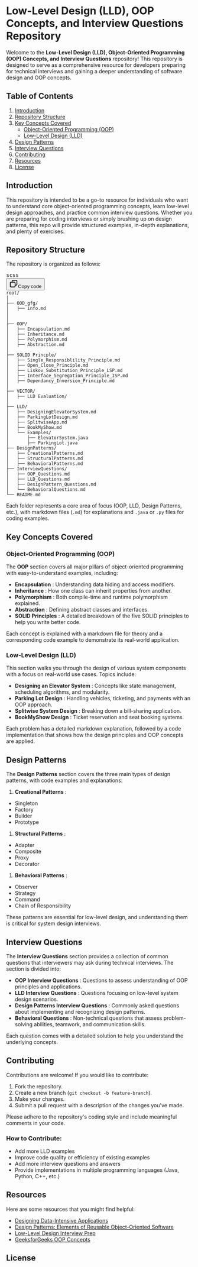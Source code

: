 # Low-Level Design (LLD), OOP Concepts, and Interview Questions Repository

Welcome to the **Low-Level Design (LLD), Object-Oriented Programming (OOP) Concepts, and Interview Questions** repository! This repository is designed to serve as a comprehensive resource for developers preparing for technical interviews and gaining a deeper understanding of software design and OOP concepts.

## Table of Contents

1. [Introduction](#introduction)
2. [Repository Structure](#repository-structure)
3. [Key Concepts Covered](#key-concepts-covered)
   * [Object-Oriented Programming (OOP)](#object-oriented-programming-oop)
   * [Low-Level Design (LLD)](#low-level-design-lld)
4. [Design Patterns](#design-patterns)
5. [Interview Questions](#interview-questions)
6. [Contributing](#contributing)
7. [Resources](#resources)
8. [License](#license)

## Introduction

This repository is intended to be a go-to resource for individuals who want to understand core object-oriented programming concepts, learn low-level design approaches, and practice common interview questions. Whether you are preparing for coding interviews or simply brushing up on design patterns, this repo will provide structured examples, in-depth explanations, and plenty of exercises.

## Repository Structure

The repository is organized as follows:

<pre class="!overflow-visible"><div class="dark bg-gray-950 contain-inline-size rounded-md border-[0.5px] border-token-border-medium relative"><div class="flex items-center text-token-text-secondary bg-token-main-surface-secondary px-4 py-2 text-xs font-sans justify-between rounded-t-md h-9">scss</div><div class="sticky top-9 md:top-[5.75rem]"><div class="absolute bottom-0 right-2 flex h-9 items-center"><div class="flex items-center rounded bg-token-main-surface-secondary px-2 font-sans text-xs text-token-text-secondary"><span class="" data-state="closed"><button class="flex gap-1 items-center py-1"><svg width="24" height="24" viewBox="0 0 24 24" fill="none" xmlns="http://www.w3.org/2000/svg" class="icon-sm"><path fill-rule="evenodd" clip-rule="evenodd" d="M7 5C7 3.34315 8.34315 2 10 2H19C20.6569 2 22 3.34315 22 5V14C22 15.6569 20.6569 17 19 17H17V19C17 20.6569 15.6569 22 14 22H5C3.34315 22 2 20.6569 2 19V10C2 8.34315 3.34315 7 5 7H7V5ZM9 7H14C15.6569 7 17 8.34315 17 10V15H19C19.5523 15 20 14.5523 20 14V5C20 4.44772 19.5523 4 19 4H10C9.44772 4 9 4.44772 9 5V7ZM5 9C4.44772 9 4 9.44772 4 10V19C4 19.5523 4.44772 20 5 20H14C14.5523 20 15 19.5523 15 19V10C15 9.44772 14.5523 9 14 9H5Z" fill="currentColor"></path></svg>Copy code</button></span></div></div></div><div class="overflow-y-auto p-4" dir="ltr"><code class="!whitespace-pre hljs language-scss">root/
│
├── OOD_gfg/
│   ├── info.md
│
│
├── OOP/
│   ├── Encapsulation.md
│   ├── Inheritance.md
│   ├── Polymorphism.md
│   ├── Abstraction.md
│
├── SOLID Princple/
│   ├── Single_Responsiblility_Principle.md
│   ├── Open_Close_Principle.md
│   ├── Liskov_Substitution_Principle_LSP.md
│   ├── Interface_Segregation_Principle_ISP.md
│   ├── Dependancy_Inversion_Principle.md
│      
├── VECTOR/
│   ├── LLD Evaluation/       
│ 
├── LLD/
│   ├── DesigningElevatorSystem.md
│   ├── ParkingLotDesign.md
│   ├── SplitwiseApp.md
│   ├── BookMyShow.md
│   └── Examples/
│       ├── ElevatorSystem.java
│       ├── ParkingLot.java
├── DesignPatterns/
│   ├── CreationalPatterns.md
│   ├── StructuralPatterns.md
│   ├── BehavioralPatterns.md
├── InterviewQuestions/
│   ├── OOP_Questions.md
│   ├── LLD_Questions.md
│   ├── DesignPattern_Questions.md
│   └── BehavioralQuestions.md
└── README.md
</code></div></div></pre>

Each folder represents a core area of focus (OOP, LLD, Design Patterns, etc.), with markdown files (`.md`) for explanations and `.java` or `.py` files for coding examples.

## Key Concepts Covered

### Object-Oriented Programming (OOP)

The **OOP** section covers all major pillars of object-oriented programming with easy-to-understand examples, including:

* **Encapsulation** : Understanding data hiding and access modifiers.
* **Inheritance** : How one class can inherit properties from another.
* **Polymorphism** : Both compile-time and runtime polymorphism explained.
* **Abstraction** : Defining abstract classes and interfaces.
* **SOLID Principles** : A detailed breakdown of the five SOLID principles to help you write better code.

Each concept is explained with a markdown file for theory and a corresponding code example to demonstrate its real-world application.

### Low-Level Design (LLD)

This section walks you through the design of various system components with a focus on real-world use cases. Topics include:

* **Designing an Elevator System** : Concepts like state management, scheduling algorithms, and modularity.
* **Parking Lot Design** : Handling vehicles, ticketing, and payments with an OOP approach.
* **Splitwise System Design** : Breaking down a bill-sharing application.
* **BookMyShow Design** : Ticket reservation and seat booking systems.

Each problem has a detailed markdown explanation, followed by a code implementation that shows how the design principles and OOP concepts are applied.

## Design Patterns

The **Design Patterns** section covers the three main types of design patterns, with code examples and explanations:

1. **Creational Patterns** :

* Singleton
* Factory
* Builder
* Prototype

1. **Structural Patterns** :

* Adapter
* Composite
* Proxy
* Decorator

1. **Behavioral Patterns** :

* Observer
* Strategy
* Command
* Chain of Responsibility

These patterns are essential for low-level design, and understanding them is critical for system design interviews.

## Interview Questions

The **Interview Questions** section provides a collection of common questions that interviewers may ask during technical interviews. The section is divided into:

* **OOP Interview Questions** : Questions to assess understanding of OOP principles and applications.
* **LLD Interview Questions** : Questions focusing on low-level system design scenarios.
* **Design Patterns Interview Questions** : Commonly asked questions about implementing and recognizing design patterns.
* **Behavioral Questions** : Non-technical questions that assess problem-solving abilities, teamwork, and communication skills.

Each question comes with a detailed solution to help you understand the underlying concepts.

## Contributing

Contributions are welcome! If you would like to contribute:

1. Fork the repository.
2. Create a new branch (`git checkout -b feature-branch`).
3. Make your changes.
4. Submit a pull request with a description of the changes you've made.

Please adhere to the repository's coding style and include meaningful comments in your code.

### How to Contribute:

* Add more LLD examples
* Improve code quality or efficiency of existing examples
* Add more interview questions and answers
* Provide implementations in multiple programming languages (Java, Python, C++, etc.)

## Resources

Here are some resources that you might find helpful:

* [Designing Data-Intensive Applications](https://www.oreilly.com/library/view/designing-data-intensive-applications/9781491903063/)
* [Design Patterns: Elements of Reusable Object-Oriented Software](https://www.oreilly.com/library/view/design-patterns-elements/0201633612/)
* [Low-Level Design Interview Prep](https://www.geeksforgeeks.org/how-to-prepare-for-low-level-design-interviews/)
* [GeeksforGeeks OOP Concepts](https://www.geeksforgeeks.org/object-oriented-programming-oops-concept-in-java/)

## License

